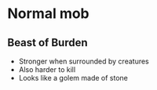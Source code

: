# Normal mob

## Beast of Burden
- Stronger when surrounded by creatures
- Also harder to kill
- Looks like a golem made of stone

